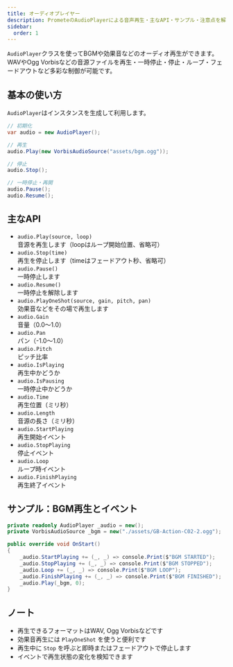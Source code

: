 ```yaml
---
title: オーディオプレイヤー
description: PrometeのAudioPlayerによる音声再生・主なAPI・サンプル・注意点を解説します。
sidebar:
  order: 1
---
```


`AudioPlayer`クラスを使ってBGMや効果音などのオーディオ再生ができます。
WAVやOgg Vorbisなどの音源ファイルを再生・一時停止・停止・ループ・フェードアウトなど多彩な制御が可能です。

## 基本の使い方

`AudioPlayer`はインスタンスを生成して利用します。

```csharp
// 初期化
var audio = new AudioPlayer();

// 再生
audio.Play(new VorbisAudioSource("assets/bgm.ogg"));

// 停止
audio.Stop();

// 一時停止・再開
audio.Pause();
audio.Resume();
```

## 主なAPI

- `audio.Play(source, loop)`<br/>音源を再生します（loopはループ開始位置、省略可）
- `audio.Stop(time)`<br/>再生を停止します（timeはフェードアウト秒、省略可）
- `audio.Pause()`<br/>一時停止します
- `audio.Resume()`<br/>一時停止を解除します
- `audio.PlayOneShot(source, gain, pitch, pan)`<br/>効果音などをその場で再生します
- `audio.Gain`<br/>音量（0.0～1.0）
- `audio.Pan`<br/>パン（-1.0～1.0）
- `audio.Pitch`<br/>ピッチ比率
- `audio.IsPlaying`<br/>再生中かどうか
- `audio.IsPausing`<br/>一時停止中かどうか
- `audio.Time`<br/>再生位置（ミリ秒）
- `audio.Length`<br/>音源の長さ（ミリ秒）
- `audio.StartPlaying`<br/>再生開始イベント
- `audio.StopPlaying`<br/>停止イベント
- `audio.Loop`<br/>ループ時イベント
- `audio.FinishPlaying`<br/>再生終了イベント

## サンプル：BGM再生とイベント

```csharp
private readonly AudioPlayer _audio = new();
private VorbisAudioSource _bgm = new("./assets/GB-Action-C02-2.ogg");

public override void OnStart()
{
    _audio.StartPlaying += (_, _) => console.Print($"BGM STARTED");
    _audio.StopPlaying += (_, _) => console.Print($"BGM STOPPED");
    _audio.Loop += (_, _) => console.Print($"BGM LOOP");
    _audio.FinishPlaying += (_, _) => console.Print($"BGM FINISHED");
    _audio.Play(_bgm, 0);
}
```

## ノート

- 再生できるフォーマットはWAV, Ogg Vorbisなどです
- 効果音再生には `PlayOneShot` を使うと便利です
- 再生中に `Stop` を呼ぶと即時またはフェードアウトで停止します
- イベントで再生状態の変化を検知できます
